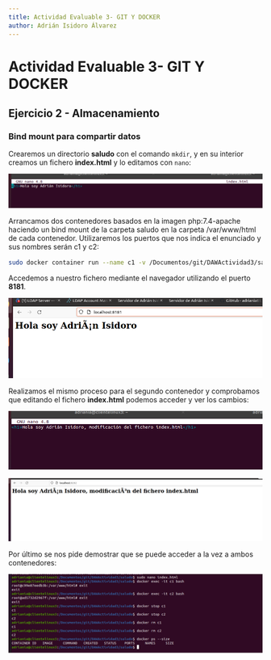 ```yaml
---
title: Actividad Evaluable 3- GIT Y DOCKER
author: Adrián Isidoro Álvarez
---
```


# Actividad Evaluable 3- GIT Y DOCKER

## Ejercicio 2 - Almacenamiento

### Bind mount para compartir datos

Crearemos un directorio **saludo** con el comando `mkdir`, y en su interior creamos un fichero **index.html** y lo editamos con `nano`:

![](/ejercicio2.assets/index.PNG)

Arrancamos dos contenedores basados en la imagen php:7.4-apache haciendo un bind mount de la carpeta saludo en la carpeta /var/www/html de cada contenedor. Utilizaremos los puertos que nos indica el enunciado y sus nombres serán c1 y c2:

```bash
sudo docker container run --name c1 -v /Documentos/git/DAWActividad3/saludo:/var/www/html --publis 8181:80 --detach --restart=always php:7.4-apache
```

Accedemos a nuestro fichero mediante el navegador utilizando el puerto **8181**.

![](/ejercicio2.assets/localhost8181.PNG)

Realizamos el mismo proceso para el segundo contenedor y comprobamos que editando el fichero **index.html** podemos acceder y ver los cambios:

![](/ejercicio2.assets/indexmodificado.PNG)

![](/ejercicio2.assets/localhost8282.PNG)

Por último se nos pide demostrar que se puede acceder a la vez a ambos contenedores:

![](/ejercicio2.assets/entrarc1yc2.PNG)

